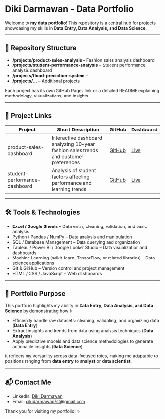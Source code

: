 # Diki Darmawan - Data Portfolio

Welcome to **my data portfolio**! This repository is a central hub for projects showcasing my skills in **Data Entry, Data Analysis, and Data Science**.

---

## 📂 Repository Structure

- **/projects/product-sales-analysis** – Fashion sales analysis dashboard  
- **/projects/student-performance-analysis** – Student performance analysis dashboard
- **/projects/flood-prediction-system** – 
- **/projects/...** – Additional projects

Each project has its own GitHub Pages link or a detailed README explaining methodology, visualizations, and insights.

---

## 🔗 Project Links

| Project | Short Description | GitHub | Dashboard |
|--------|-----------------|------------------|----------------------|
| product-sales-dashboard | Interactive dashboard analyzing 10-year fashion sales trends and customer preferences | [GitHub](https://github.com/dkruma/dkruma.github.io/tree/main/projects/product-sales-dashboard) | [Live](https://dkruma.github.io/product-sales-dashboard/)
| student-performance-dashboard | Analysis of student factors affecting performance and learning trends | [GitHub](https://github.com/dkruma/dkruma.github.io/tree/main/projects/student-performance-dashboard) | [Live](https://dkruma.github.io/student-performance-dashboard/)

---

## 🛠️ Tools & Technologies

- **Excel / Google Sheets** – Data entry, cleaning, validation, and basic analysis  
- Python / Pandas / NumPy – Data analysis and manipulation  
- SQL / Database Management – Data querying and organization  
- Tableau / Power BI / Google Looker Studio – Data visualization and dashboards  
- Machine Learning (scikit-learn, TensorFlow, or related libraries) – Data science applications  
- Git & GitHub – Version control and project management  
- HTML / CSS / JavaScript – Web dashboards

---

## 📌 Portfolio Purpose

This portfolio highlights my ability in **Data Entry, Data Analysis, and Data Science** by demonstrating how I:  

- Efficiently handle raw datasets: cleaning, validating, and organizing data (**Data Entry**)  
- Extract insights and trends from data using analysis techniques (**Data Analysis**)  
- Apply predictive models and data science methodologies to generate actionable insights (**Data Science**)  

It reflects my versatility across data-focused roles, making me adaptable to positions ranging from **data entry** to **analyst** or **data scientist**.

---

## 📬 Contact Me

- LinkedIn: [Diki Darmawan](https://bit.ly/LinkedInDikiDarmawan)  
- Email: dikidarmawan7st@gmail.com

Thank you for visiting my portfolio! ✨
